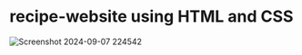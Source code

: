 # recipe-website using HTML and CSS 

![Screenshot 2024-09-07 224542](https://github.com/user-attachments/assets/0e89edaf-5d9a-407b-a2d0-5b461a2fb671)
